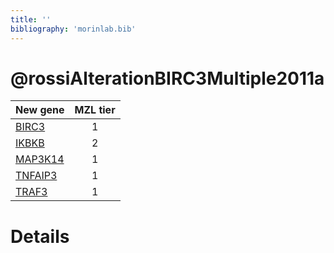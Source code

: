 ```yaml
---
title: ''
bibliography: 'morinlab.bib'
---
```


# @rossiAlterationBIRC3Multiple2011a
|New gene|MZL tier|
|:-|:-:|
|[BIRC3](BIRC3)|1 |
|[IKBKB](IKBKB)|2 |
|[MAP3K14](MAP3K14)|1 |
|[TNFAIP3](TNFAIP3)|1 |
|[TRAF3](TRAF3)|1 |

# Details

